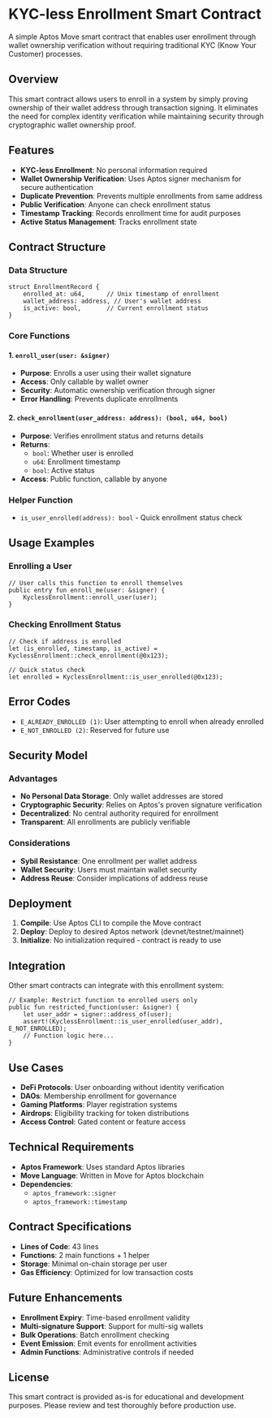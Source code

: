 # KYC-less Enrollment Smart Contract

A simple Aptos Move smart contract that enables user enrollment through wallet ownership verification without requiring traditional KYC (Know Your Customer) processes.

## Overview

This smart contract allows users to enroll in a system by simply proving ownership of their wallet address through transaction signing. It eliminates the need for complex identity verification while maintaining security through cryptographic wallet ownership proof.

## Features

- **KYC-less Enrollment**: No personal information required
- **Wallet Ownership Verification**: Uses Aptos signer mechanism for secure authentication  
- **Duplicate Prevention**: Prevents multiple enrollments from same address
- **Public Verification**: Anyone can check enrollment status
- **Timestamp Tracking**: Records enrollment time for audit purposes
- **Active Status Management**: Tracks enrollment state

## Contract Structure

### Data Structure
```move
struct EnrollmentRecord {
    enrolled_at: u64,      // Unix timestamp of enrollment
    wallet_address: address, // User's wallet address  
    is_active: bool,       // Current enrollment status
}
```

### Core Functions

#### 1. `enroll_user(user: &signer)`
- **Purpose**: Enrolls a user using their wallet signature
- **Access**: Only callable by wallet owner
- **Security**: Automatic ownership verification through signer
- **Error Handling**: Prevents duplicate enrollments

#### 2. `check_enrollment(user_address: address): (bool, u64, bool)`
- **Purpose**: Verifies enrollment status and returns details
- **Returns**: 
  - `bool`: Whether user is enrolled
  - `u64`: Enrollment timestamp
  - `bool`: Active status
- **Access**: Public function, callable by anyone

### Helper Function
- `is_user_enrolled(address): bool` - Quick enrollment status check

## Usage Examples

### Enrolling a User
```move
// User calls this function to enroll themselves
public entry fun enroll_me(user: &signer) {
    KyclessEnrollment::enroll_user(user);
}
```

### Checking Enrollment Status
```move
// Check if address is enrolled
let (is_enrolled, timestamp, is_active) = KyclessEnrollment::check_enrollment(@0x123);

// Quick status check
let enrolled = KyclessEnrollment::is_user_enrolled(@0x123);
```

## Error Codes

- `E_ALREADY_ENROLLED (1)`: User attempting to enroll when already enrolled
- `E_NOT_ENROLLED (2)`: Reserved for future use

## Security Model

### Advantages
- **No Personal Data Storage**: Only wallet addresses are stored
- **Cryptographic Security**: Relies on Aptos's proven signature verification
- **Decentralized**: No central authority required for enrollment
- **Transparent**: All enrollments are publicly verifiable

### Considerations
- **Sybil Resistance**: One enrollment per wallet address
- **Wallet Security**: Users must maintain wallet security
- **Address Reuse**: Consider implications of address reuse

## Deployment

1. **Compile**: Use Aptos CLI to compile the Move contract
2. **Deploy**: Deploy to desired Aptos network (devnet/testnet/mainnet)
3. **Initialize**: No initialization required - contract is ready to use

## Integration

Other smart contracts can integrate with this enrollment system:

```move
// Example: Restrict function to enrolled users only
public fun restricted_function(user: &signer) {
    let user_addr = signer::address_of(user);
    assert!(KyclessEnrollment::is_user_enrolled(user_addr), E_NOT_ENROLLED);
    // Function logic here...
}
```

## Use Cases

- **DeFi Protocols**: User onboarding without identity verification
- **DAOs**: Membership enrollment for governance
- **Gaming Platforms**: Player registration systems  
- **Airdrops**: Eligibility tracking for token distributions
- **Access Control**: Gated content or feature access

## Technical Requirements

- **Aptos Framework**: Uses standard Aptos libraries
- **Move Language**: Written in Move for Aptos blockchain
- **Dependencies**: 
  - `aptos_framework::signer`
  - `aptos_framework::timestamp`

## Contract Specifications

- **Lines of Code**: 43 lines
- **Functions**: 2 main functions + 1 helper
- **Storage**: Minimal on-chain storage per user
- **Gas Efficiency**: Optimized for low transaction costs

## Future Enhancements

- **Enrollment Expiry**: Time-based enrollment validity
- **Multi-signature Support**: Support for multi-sig wallets
- **Bulk Operations**: Batch enrollment checking
- **Event Emission**: Emit events for enrollment activities
- **Admin Functions**: Administrative controls if needed

## License

This smart contract is provided as-is for educational and development purposes. Please review and test thoroughly before production use.
